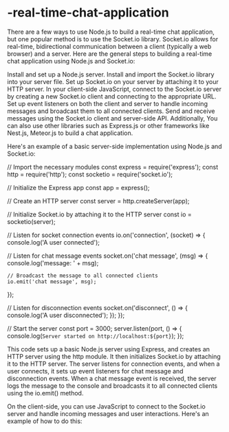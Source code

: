 # -real-time-chat-application

There are a few ways to use Node.js to build a real-time chat application, but one popular method is to use the Socket.io library. Socket.io allows for real-time, bidirectional communication between a client (typically a web browser) and a server. Here are the general steps to building a real-time chat application using Node.js and Socket.io:

Install and set up a Node.js server.
Install and import the Socket.io library into your server file.
Set up Socket.io on your server by attaching it to your HTTP server.
In your client-side JavaScript, connect to the Socket.io server by creating a new Socket.io client and connecting to the appropriate URL.
Set up event listeners on both the client and server to handle incoming messages and broadcast them to all connected clients.
Send and receive messages using the Socket.io client and server-side API.
Additionally, You can also use other libraries such as Express.js or other frameworks like Nest.js, Meteor.js to build a chat application.


Here's an example of a basic server-side implementation using Node.js and Socket.io:

// Import the necessary modules
const express = require('express');
const http = require('http');
const socketio = require('socket.io');

// Initialize the Express app
const app = express();

// Create an HTTP server
const server = http.createServer(app);

// Initialize Socket.io by attaching it to the HTTP server
const io = socketio(server);

// Listen for socket connection events
io.on('connection', (socket) => {
  console.log('A user connected');
  
  // Listen for chat message events
  socket.on('chat message', (msg) => {
    console.log('message: ' + msg);
    
    // Broadcast the message to all connected clients
    io.emit('chat message', msg);
  });

  // Listen for disconnection events
  socket.on('disconnect', () => {
    console.log('A user disconnected');
  });
});

// Start the server
const port = 3000;
server.listen(port, () => {
  console.log(`Server started on http://localhost:${port}`);
});




This code sets up a basic Node.js server using Express, and creates an HTTP server using the http module. It then initializes Socket.io by attaching it to the HTTP server. The server listens for connection events, and when a user connects, it sets up event listeners for chat message and disconnection events. When a chat message event is received, the server logs the message to the console and broadcasts it to all connected clients using the io.emit() method.

On the client-side, you can use JavaScript to connect to the Socket.io server and handle incoming messages and user interactions. Here's an example of how to do this:

<script src="/socket.io/socket.io.js"></script>
<script>
  // Connect to the Socket.io server
  const socket = io();
  
  // Listen for chat message events
  socket.on('chat message', (msg) => {
    // Add the message to the chat window
    const chatWindow = document.getElementById('chat-window');
    chatWindow.innerHTML += `<p>${msg}</p>`;
  });
  
  // Send a chat message
  const form = document.getElementById('chat-form');
  form.onsubmit = (e) => {
    e.preventDefault();
    const input = document.getElementById('chat-input');
    const msg = input.value;
    socket.emit('chat message', msg);
    input.value = '';
  };
</script>
